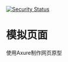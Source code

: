 [![Security Status](https://www.murphysec.com/platform3/v31/badge/1789951444499546112.svg)](https://www.murphysec.com/console/report/1789951320524308480/1789951444499546112)
# 模拟页面
使用Axure制作网页原型
